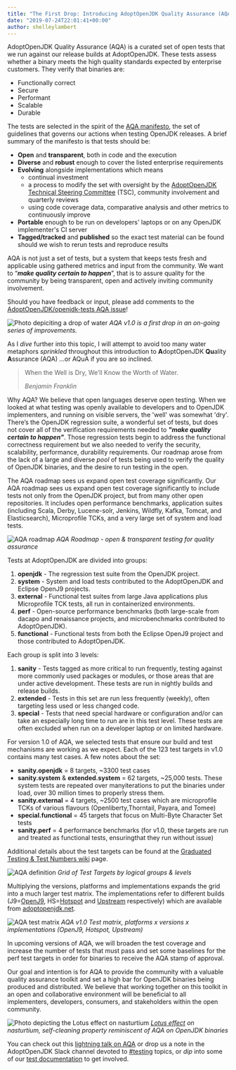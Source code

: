 ```yaml
---
title: "The First Drop: Introducing AdoptOpenJDK Quality Assurance (AQA) v1.0"
date: "2019-07-24T22:01:41+00:00"
author: shelleylambert
---
```


AdoptOpenJDK Quality Assurance (AQA) is a curated set of open tests that we run against our release builds at AdoptOpenJDK.  These tests assess whether a binary meets the high quality standards expected by enterprise customers. <!-- excerpt-end --> They verify that binaries are: 

* Functionally correct
* Secure
* Performant
* Scalable
* Durable

The tests are selected in the spirit of the [AQA manifesto](https://docs.google.com/document/d/16Xsou_sNgSoUI-Sr92Y0QSWO-QtYY09gbTGhtPecCEk/edit?usp=sharing), the set of guidelines that governs our actions when testing OpenJDK releases.  A brief summary of the manifesto is that tests should be:

* **Open** and **transparent**, both in code and the execution
* **Diverse** and **robust** enough to cover the listed enterprise requirements
* **Evolving** alongside implementations which means 
    * continual investment
    * a process to modify the set with oversight by the [AdoptOpenJDK Technical Steering Committee](https://github.com/AdoptOpenJDK/TSC#tsc-members) (TSC), community involvement and quarterly reviews
    * using code coverage data, comparative analysis and other metrics to continuously improve
* **Portable** enough to be run on developers' laptops or on any OpenJDK implementer's CI server
* **Tagged/tracked** and **published** so the exact test material can be found should we wish to rerun tests and reproduce results

AQA is not just a set of tests, but a system that keeps tests fresh and applicable using gathered metrics and input from the community. We want to “**_make quality certain to happen_**”, that is to assure quality for the community by being transparent, open and actively inviting community involvement. 

Should you have feedback or input, please add comments to the [AdoptOpenJDK/openjdk-tests AQA issue](https://github.com/AdoptOpenJDK/openjdk-tests/issues/965)!

![Photo depiciting a drop of water](./clean-drop-of-water-liquid.jpg)
*AQA v1.0  is a first drop in an on-going series of improvements.* 

As I _dive_ further into this topic, I will attempt to avoid too many water metaphors _sprinkled_ throughout this introduction to **A**doptOpenJDK **Qu**ality **A**ssurance (AQA) ...or AQuA if you are so inclined.  

> When the Well is Dry, We’ll Know the Worth of Water.
> 
> <cite>Benjamin Franklin</cite>

Why AQA?  We believe that open languages deserve open testing.  When we looked at what testing was openly available to developers and to OpenJDK implementers, and running on visible servers, the 'well' was somewhat 'dry'.   There’s the OpenJDK regression suite, a wonderful set of tests, but does not cover all of the verification requirements needed to **_"make quality certain to happen"_**.  Those regression tests begin to address the functional correctness requirement but we also needed to verify the  security, scalability, performance, durability requirements.  Our roadmap arose from the lack of a large and diverse _pool_ of tests being used to verify the quality of OpenJDK binaries, and the desire to run testing in the open.   

The AQA roadmap sees us expand open test coverage significantly.   Our AQA roadmap sees us expand open test coverage significantly to include tests not only from the OpenJDK project, but from many other open repositories. It includes open performance benchmarks, application suites (including Scala, Derby, Lucene-solr, Jenkins, Wildfly, Kafka, Tomcat, and Elasticsearch), Microprofile TCKs, and a very large set of system and load tests. 

![AQA roadmap](./aqa_roadmap.png)
*AQA Roadmap - open & transparent testing for quality assurance*

Tests at AdoptOpenJDK are divided into groups: 

1. **openjdk** - The regression test suite from the OpenJDK project.
2. **system** - System and load tests contributed to the AdoptOpenJDK and Eclipse OpenJ9 projects.
3. **external** - Functional test suites from large Java applications plus Microprofile TCK tests, all run in containerized environments.
4. **perf** - Open-source performance benchmarks (both large-scale from dacapo and renaissance projects, and microbenchmarks contributed to AdoptOpenJDK).
5. **functional** - Functional tests from both the Eclipse OpenJ9 project and those contributed to AdoptOpenJDK.

Each group is split into 3 levels: 

1. **sanity** - Tests tagged as more critical to run frequently, testing against more commonly used packages or modules, or those areas that are under active development. These tests are run in nightly builds and release builds.
2. **extended** - Tests in this set are run less frequently (weekly), often targeting less used or less changed code.
3. **special** - Tests that need special hardware or configuration and/or can take an especially long time to run are in this test level. These tests are often excluded when run on a developer laptop or on limited hardware.

For version 1.0 of AQA, we selected tests that ensure our build and test mechanisms are working as we expect. Each of the 123 test targets in v1.0 contains many test cases. A few notes about the set:

* **sanity.openjdk** = 8 targets, ~3300 test cases
* **sanity.system** & **extended.system** = 62 targets, ~25,000 tests.  These system tests are repeated over manyiterations to put the binaries under load, over 30 million times to properly stress them.
* **sanity.external** = 4 targets, ~2500 test cases which are microprofile TCKs of various flavours (Openliberty,Thorntail, Payara, and Tomee) 
* **special.functional** = 45 targets that focus on Multi-Byte Character Set tests 
* **sanity.perf** = 4 performance benchmarks (for v1.0, these targets are run and treated as functional tests, ensuringthat they run without issue)

Additional details about the test targets can be found at the [Graduated Testing & Test Numbers wiki](https://github.com/AdoptOpenJDK/openjdk-tests/wiki/Graduated-Testing-&-Test-Numbers) page.

![AQA definition](./aqa_definition.png)
*Grid of Test Targets by logical groups & levels*

Multiplying the versions, platforms and implementations expands the grid into a much larger test matrix.  The implementations refer to different builds (J9=[OpenJ9](https://api.adoptopenjdk.net/v2/info/nightly/openjdk8?openjdk_impl=openj9), HS=[Hotspot](https://api.adoptopenjdk.net/v2/info/nightly/openjdk8?openjdk_impl=hotspot) and [Upstream](https://adoptopenjdk.net/upstream.html) respectively) which are available from [adoptopenjdk.net](https://adoptopenjdk.net/).

![AQA test matrix](./testMatrix1.0.png)
*AQA v1.0 Test matrix, platforms x versions x implementations (OpenJ9, Hotspot, Upstream)*

In upcoming versions of AQA, we will broaden the test coverage and increase the number of tests that must pass and set some baselines for the perf test targets in order for binaries to receive the AQA stamp of approval. 

Our goal and intention is for AQA to provide the community with a valuable quality assurance toolkit and set a high bar for OpenJDK binaries being produced and distributed. We believe that working together on this toolkit in an open and collaborative environment will be beneficial to all implementers, developers, consumers, and stakeholders within the open community.

![Photo depicting the Lotus effect on nasturtium](./nasturtium.jpg)
*[Lotus effect](https://en.wikipedia.org/wiki/Lotus_effect) on nasturtium, self-cleaning property reminiscent of AQA on OpenJDK binaries*

You can check out this [lightning talk on AQA](https://youtu.be/gSsyO_EIPbY?t=54) or drop us a note in the AdoptOpenJDK Slack channel devoted to [#testing](https://adoptopenjdk.slack.com/messages/C5219G28G) topics, or _dip_ into some of our [test documentation](https://github.com/AdoptOpenJDK/openjdk-tests#adoptopenjdk-testing) to get involved.



